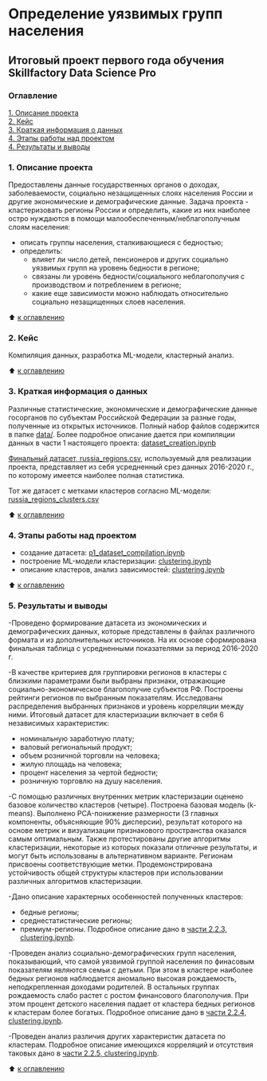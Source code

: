 # Определение уязвимых групп населения
## Итоговый проект первого года обучения Skillfactory Data Science Pro

### Оглавление
[1. Описание проекта](./README.md#1-Описание-проекта)  
[2. Кейс](./README.md#2-Кейс)  
[3. Краткая информация о данных](./README.md#3-Краткая-информация-о-данных)  
[4. Этапы работы над проектом](./README.md#4-Этапы-работы-над-проектом)  
[4. Результаты и выводы](./README.md#5-Результаты-и-выводы)    

### 1. Описание проекта

Предоставлены данные государственных органов о доходах, заболеваемости, социально незащищенных слоях населения России и другие экономические и демографические данные. Задача проекта - кластеризовать регионы России и определить, какие из них наиболее остро нуждаются в помощи малообеспеченным/неблагополучным слоям населения:
* описать группы населения, сталкивающиеся с бедностью;
* определить:
  + влияет ли число детей, пенсионеров и других социально уязвимых групп на уровень бедности в регионе;
  + связаны ли уровень бедности/социального неблагополучия с производством и потреблением в регионе;
  + какие еще зависимости можно наблюдать относительно социально незащищенных слоев населения.

:arrow_up: [к оглавлению](./README.md#Оглавление)


### 2. Кейс

Компиляция данных, разработка ML-модели, кластерный анализ.

:arrow_up: [к оглавлению](./README.md#Оглавление)

### 3. Краткая информация о данных

Различные статистические, экономические и демографические данные госорганов по субъектам Российской Федерации за разные годы, полученные из открытых источников. Полный набор файлов содержится в папке [data/](./data). Более подробное описание дается при компиляции данных в части 1 настоящего проекта: [dataset_creation.ipynb](./dataset_creation.ipynb)

[Финальный датасет, russia_regions.csv](./data/russia_regions.csv), используемый для реализации проекта, представляет из себя усредненный срез данных 2016-2020 г., по которому имеется наиболее полная статистика.

Тот же датасет с метками кластеров согласно ML-модели: [russia_regions_clusters.csv](./data/russia_regions_clusters.csv)
  
:arrow_up: [к оглавлению](./README.md#Оглавление)


### 4. Этапы работы над проектом

- создание датасета: [p1_dataset_compilation.ipynb](./dataset_creation.ipynb)
- построение ML-модели кластеризации: [clustering.ipynb](./clustering.ipynb)
- описание кластеров, анализ зависимостей: [clustering.ipynb](./clustering.ipynb)
 


:arrow_up: [к оглавлению](./README.md#Оглавление)


### 5. Результаты и выводы

-Проведено формирование датасета из экономических и демографических данных, которые представлены в файлах различного формата и из дополнительных источников. На их основе  сформирована финальная таблица с усредненными показателями за период 2016-2020 г. 

-В качестве критериев для группировки регионов в кластеры с близкими параметрами были выбраны признаки, отражающие социально-экономическое благополучие субъектов РФ. Построены рейтинги регионов по выбранным показателям. Исследованы распределения выбранных признаков и уровень корреляции между ними.
Итоговый датасет для кластеризации включает в себя 6 независимых характеристик: 
  - номинальную заработную плату;
  - валовый региональный продукт;
  - объем розничной торговли на человека;
  - жилую площадь на человека;
  - процент населения за чертой бедности;
  - розничную торговлю на душу населения.

-С помощью различных внутренних метрик кластеризации оценено базовое количество кластеров (четыре). Построена базовая модель (k-means). Выполнено PCA-понижение размерности (3 главных компоненты, объясняющие 90% дисперсии), результат которого на основе метрик и визуализации признакового пространства оказался самым оптимальным. Также протестированы другие алгоритмы кластеризации, некоторые из которых показали отличные результаты, и могут быть использованы в альтернативном варианте. Регионам присвоены соответствующие метки. Продемонстрирована устойчивость общей структуры кластеров при использовании различных алгоритмов кластеризации. 

-Дано описание характерных особенностей полученных кластеров:
  - бедные регионы;
  - среднестатистические регионы;
  - премиум-регионы.
Подробное описание дано в [части 2.2.3, clustering.ipynb](./clustering.ipynb).

-Проведен анализ социально-демографических групп населения, показывающий, что самой уязвимой группой населения по финасовым показателям являются семьи с детьми. При этом в кластере наиболее бедных регионов наблюдается аномально высокая рождаемость, неподкрепленная доходами родителей.  В остальных группах рождаемость слабо растет с ростом финансового благополучия. При этом процент детского населения падает от кластера бедных регионов к кластерам более богатых. Подробное описание дано в [части 2.2.4, clustering.ipynb](./clustering.ipynb).

-Проведен анализ различия других характеристик датасета по кластерам. Подробное описание имеющихся корреляций и отсутствия таковых дано в [части 2.2.5, clustering.ipynb](./clustering.ipynb).


:arrow_up: [к оглавлению](./README.md#Оглавление)
